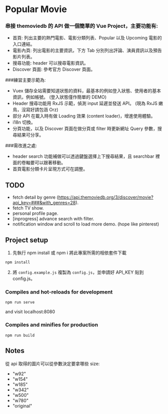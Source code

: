 # Popular Movie

### 串接 themoviedb 的 API 做一個簡單的 Vue Project，主要功能有:

* 首頁: 列出主要的熱門電影、電影分類列表、Popular 以及 Upcoming 電影的入口連結。
* 電影內頁: 列出電影的主要資訊，下方 Tab 分別列出評論、演員資訊以及預告影片列表。
* 搜尋功能: header 可以搜尋電影資訊。
* Discover 頁面: 參考官方 Discover 頁面。

###練習主要示範為:

* Vuex 儲存全站需要知道狀態的資料，最基本的例如登入狀態、使用者的基本資訊，例如帳號。 (登入狀態僅作簡單的 DEMO)
* Header 搜尋功能用 RxJS 示範，偵測 input 延遲並發送 API。 (現為 RxJS 嫩鳥，沒寫好請包涵 Orz)
* 部分 API 在載入時有做 Loading 效果 (content loader)，增進使用體驗。
* i18n 切換。
* 分頁功能，以及 Discover 頁面在做分頁或 filter 時更新網址 Query 參數，搜尋結果可分享。


###需改進之處:
* header search 功能補做可以透過鍵盤選擇上下搜尋結果，且 searchbar 裡面的卷軸要可以跟著移動。
* 首頁電影分類卡片呈現方式可在調整。


## TODO

* fetch detail by genre (https://api.themoviedb.org/3/discover/movie?api_key=###&with_genres=28).
* fetch TV show.
* personal profile page.
* [inprogress] advance search with filter.
* notification window and scroll to load more demo. (hope like pinterest)

## Project setup

1. 先執行 npm install 或 npm i 將此專案所需的相依套件下載

```
npm install
```

2. 將 `config.example.js` 複製為 `config.js`，並申請好 API_KEY 貼到 config.js。


### Compiles and hot-reloads for development

```
npm run serve
```

and visit localhost:8080

### Compiles and minifies for production

```
npm run build
```


## Notes

從 api 取得的圖片可以從參數決定要拿哪些 size:

* "w92"
* "w154"
* "w185"
* "w342"
* "w500"
* "w780"
* "original"

